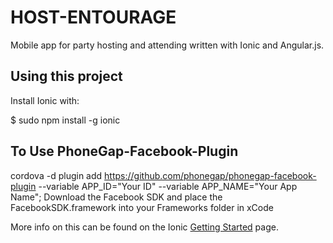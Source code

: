 HOST-ENTOURAGE
=====================

Mobile app for party hosting and attending written with Ionic and Angular.js.

## Using this project
Install Ionic with: 

$ sudo npm install -g ionic


## To Use PhoneGap-Facebook-Plugin
cordova -d plugin add https://github.com/phonegap/phonegap-facebook-plugin --variable APP_ID="Your ID" --variable APP_NAME="Your App Name";
Download the Facebook SDK and place the FacebookSDK.framework into your Frameworks folder in xCode


More info on this can be found on the Ionic [Getting Started](http://ionicframework.com/getting-started) page.

